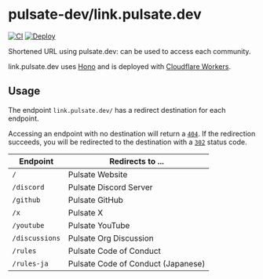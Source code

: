 # pulsate-dev/link.pulsate.dev

[![CI](https://github.com/pulsate-dev/link.pulsate.dev/actions/workflows/ci.yaml/badge.svg)](https://github.com/pulsate-dev/link.pulsate.dev/actions/workflows/ci.yaml)
[![Deploy](https://github.com/pulsate-dev/link.pulsate.dev/actions/workflows/deploy.yml/badge.svg)](https://github.com/pulsate-dev/link.pulsate.dev/actions/workflows/deploy.yml)

Shortened URL using pulsate.dev: can be used to access each community.

link.pulsate.dev uses [Hono](https://github.com/honojs/hono) and is deployed
with [Cloudflare Workers](https://workers.cloudflare.com/).

## Usage

The endpoint `link.pulsate.dev/` has a redirect destination for each endpoint.

Accessing an endpoint with no destination will return a [`404`](https://developer.mozilla.org/ja/docs/Web/HTTP/Status/404). If the redirection succeeds, you will be redirected to the destination with a [`302`](https://developer.mozilla.org/ja/docs/Web/HTTP/Status/302) status code.

| Endpoint       | Redirects to ...                   |
| -------------- | ---------------------------------- |
| `/`            | Pulsate Website                    |
| `/discord`     | Pulsate Discord Server             |
| `/github`      | Pulsate GitHub                     |
| `/x`           | Pulsate X                          |
| `/youtube`     | Pulsate YouTube                    |
| `/discussions` | Pulsate Org Discussion             |
| `/rules`       | Pulsate Code of Conduct            |
| `/rules-ja`    | Pulsate Code of Conduct (Japanese) |
